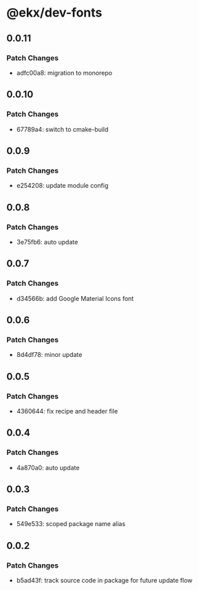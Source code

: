 # @ekx/dev-fonts

## 0.0.11

### Patch Changes

- adfc00a8: migration to monorepo

## 0.0.10

### Patch Changes

- 67789a4: switch to cmake-build

## 0.0.9

### Patch Changes

- e254208: update module config

## 0.0.8

### Patch Changes

- 3e75fb6: auto update

## 0.0.7

### Patch Changes

- d34566b: add Google Material Icons font

## 0.0.6

### Patch Changes

- 8d4df78: minor update

## 0.0.5

### Patch Changes

- 4360644: fix recipe and header file

## 0.0.4

### Patch Changes

- 4a870a0: auto update

## 0.0.3

### Patch Changes

- 549e533: scoped package name alias

## 0.0.2

### Patch Changes

- b5ad43f: track source code in package for future update flow
